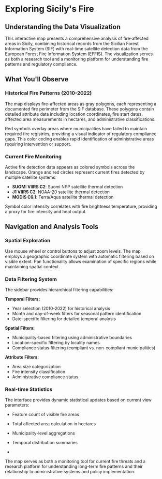 # Exploring Sicily's Fire

## Understanding the Data Visualization

This interactive map presents a comprehensive analysis of fire-affected areas in Sicily, combining historical records from the Sicilian Forest Information System (SIF) with real-time satellite detection data from the European Forest Fire Information System (EFFIS). The visualization serves as both a research tool and a monitoring platform for understanding fire patterns and regulatory compliance.

## What You'll Observe

### **Historical Fire Patterns (2010-2022)**
The map displays fire-affected areas as gray polygons, each representing a documented fire perimeter from the SIF database. These polygons contain detailed attribute data including location coordinates, fire start dates, affected area measurements in hectares, and administrative classifications.

Red symbols overlay areas where municipalities have failed to maintain required fire registries, providing a visual indicator of regulatory compliance gaps. This color coding enables rapid identification of administrative areas requiring intervention or support.

### **Current Fire Monitoring**
Active fire detection data appears as colored symbols across the landscape. Orange and red circles represent current fires detected by multiple satellite systems:
- **SUOMI VIIRS C2**: Suomi NPP satellite thermal detection
- **J1 VIIRS C2**: NOAA-20 satellite thermal detection
- **MODIS C6.1**: Terra/Aqua satellite thermal detection

Symbol color intensity correlates with fire brightness temperature, providing a proxy for fire intensity and heat output.

## Navigation and Analysis Tools

### **Spatial Exploration**
Use mouse wheel or control buttons to adjust zoom levels. The map employs a geographic coordinate system with automatic filtering based on visible extent. Pan functionality allows examination of specific regions while maintaining spatial context.

### **Data Filtering System**
The sidebar provides hierarchical filtering capabilities:

**Temporal Filters:**
- Year selection (2010-2022) for historical analysis
- Month and day-of-week filters for seasonal pattern identification
- Date-specific filtering for detailed temporal analysis

**Spatial Filters:**
- Municipality-based filtering using administrative boundaries
- Location-specific filtering by locality names
- Compliance status filtering (compliant vs. non-compliant municipalities)

**Attribute Filters:**
- Area size categorization
- Fire intensity classification
- Administrative compliance status

### **Real-time Statistics**
The interface provides dynamic statistical updates based on current view parameters:
- Feature count of visible fire areas
- Total affected area calculation in hectares
- Municipality-level aggregations
- Temporal distribution summaries

- 

The map serves as both a monitoring tool for current fire threats and a research platform for understanding long-term fire patterns and their relationship to administrative systems and policy implementation.